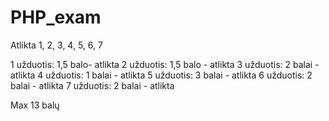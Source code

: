 # PHP_exam
Atlikta 1, 2, 3, 4, 5, 6, 7

1 užduotis: 1,5 balo- atlikta
2 užduotis: 1,5 balo - atlikta
3 užduotis: 2 balai - atlikta
4 užduotis: 1 balai - atlikta
5 užduotis: 3 balai - atlikta
6 užduotis: 2 balai - atlikta
7 užduotis: 2 balai - atlikta

Max 13 balų